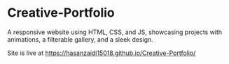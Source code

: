 # Creative-Portfolio
A responsive website using HTML, CSS, and JS, showcasing projects with animations, a filterable gallery, and a sleek design.

Site is live at https://hasanzaidi15018.github.io/Creative-Portfolio/
